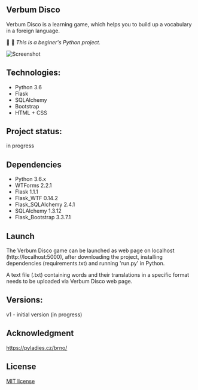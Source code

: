 ## Verbum Disco

Verbum Disco is a learning game, which helps you to build up a vocabulary in a foreign language.

:egg: :snake: *This is a beginer's Python project.*

![Screenshot](https://github.com/DanielaNy/Verbum_Disco_project/blob/work_in_progress/static/images/VDP_screenshot.png "Verbum Disco Screenshot")

## Technologies: 
- Python 3.6
- Flask
- SQLAlchemy
- Bootstrap
- HTML + CSS


## Project status:
in progress


## Dependencies
- Python 3.6.x
- WTForms 2.2.1
- Flask 1.1.1
- Flask_WTF 0.14.2
- Flask_SQLAlchemy 2.4.1
- SQLAlchemy 1.3.12
- Flask_Bootstrap 3.3.7.1


## Launch
The Verbum Disco game can be launched as web page on localhost (http://localhost:5000), after downloading the project, installing dependencies (requirements.txt) and running 'run.py' in Python.

A text file (.txt) containing words and their translations in a specific format needs to be uploaded via Verbum Disco web page.


## Versions:
 v1 - initial version (in progress)


 ## Acknowledgment
 <https://pyladies.cz/brno/>


 ## License
 [MIT license](https://choosealicense.com/licenses/mit/)
